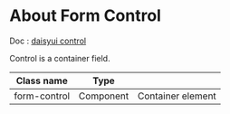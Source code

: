 # About Form Control

Doc : [daisyui control](https://daisyui.com/components/input/)

Control is a container field.

| Class name   | Type      |                   |
| ------------ | --------- | ----------------- |
| form-control | Component | Container element |
